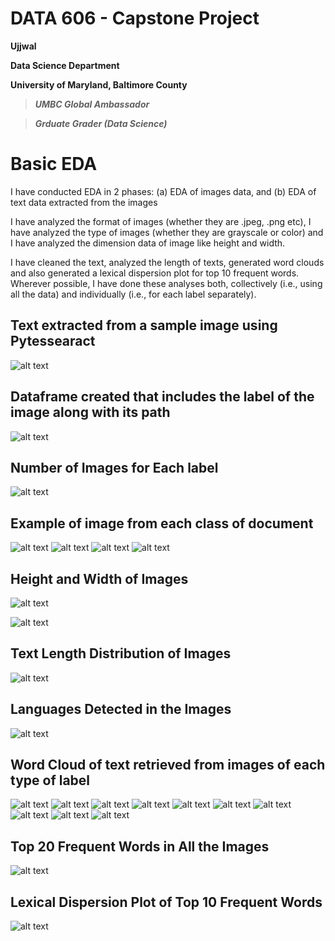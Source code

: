 # DATA 606 - Capstone Project #

**Ujjwal**

**Data Science Department**

**University of Maryland, Baltimore County**

> ***UMBC Global Ambassador***

> ***Grduate Grader (Data Science)***

# Basic EDA #

I have conducted EDA in 2 phases: (a) EDA of images data, and (b) EDA of text data extracted from the images

I have analyzed the format of images (whether they are .jpeg, .png etc), I have analyzed the type of images (whether they are grayscale or color) and I have analyzed the dimension data of image like height and width.

I have cleaned the text, analyzed the length of texts, generated word clouds and also generated a lexical dispersion plot for top 10 frequent words.
Wherever possible, I have done these analyses both, collectively (i.e., using all the data) and individually (i.e., for each label separately).

## **Text extracted from a sample image using Pytessearact** ##

![alt text](https://github.com/ujjwalbb30/Ujjwal_DATA606/blob/main/images_Basic_EDA/3.PNG)

## **Dataframe created that includes the label of the image along with its path** ##

![alt text](https://github.com/ujjwalbb30/Ujjwal_DATA606/blob/main/images_Basic_EDA/4.PNG)

## **Number of Images for Each label** ##

![alt text](https://github.com/ujjwalbb30/Ujjwal_DATA606/blob/main/images_Basic_EDA/image_label_frequencies.png)

## **Example of image from each class of document** ##

![alt text](https://github.com/ujjwalbb30/Ujjwal_DATA606/blob/main/images_Basic_EDA/5_1.PNG)
![alt text](https://github.com/ujjwalbb30/Ujjwal_DATA606/blob/main/images_Basic_EDA/5_2.PNG)
![alt text](https://github.com/ujjwalbb30/Ujjwal_DATA606/blob/main/images_Basic_EDA/5_3.PNG)
![alt text](https://github.com/ujjwalbb30/Ujjwal_DATA606/blob/main/images_Basic_EDA/5_4.PNG)

## **Height and Width of Images** ##

![alt text](https://github.com/ujjwalbb30/Ujjwal_DATA606/blob/main/images_Basic_EDA/max_min_height.PNG)

![alt text](https://github.com/ujjwalbb30/Ujjwal_DATA606/blob/main/images_Basic_EDA/max_min_width.png)

## **Text Length Distribution of Images** ##

![alt text](https://github.com/ujjwalbb30/Ujjwal_DATA606/blob/main/images_Basic_EDA/text_length.PNG)

## **Languages Detected in the Images** ##

![alt text](https://github.com/ujjwalbb30/Ujjwal_DATA606/blob/main/images_Basic_EDA/languages.PNG)

## **Word Cloud of text retrieved from images of each type of label** ##

![alt text](https://github.com/ujjwalbb30/Ujjwal_DATA606/blob/main/images_Basic_EDA/wc_adve.png)
![alt text](https://github.com/ujjwalbb30/Ujjwal_DATA606/blob/main/images_Basic_EDA/wc_email.png)
![alt text](https://github.com/ujjwalbb30/Ujjwal_DATA606/blob/main/images_Basic_EDA/wc_form.png)
![alt text](https://github.com/ujjwalbb30/Ujjwal_DATA606/blob/main/images_Basic_EDA/wc_letter.png)
![alt text](https://github.com/ujjwalbb30/Ujjwal_DATA606/blob/main/images_Basic_EDA/wc_memo.png)
![alt text](https://github.com/ujjwalbb30/Ujjwal_DATA606/blob/main/images_Basic_EDA/wc_news.png)
![alt text](https://github.com/ujjwalbb30/Ujjwal_DATA606/blob/main/images_Basic_EDA/wc_note.png)
![alt text](https://github.com/ujjwalbb30/Ujjwal_DATA606/blob/main/images_Basic_EDA/wc_report.png)
![alt text](https://github.com/ujjwalbb30/Ujjwal_DATA606/blob/main/images_Basic_EDA/wc_resume.png)
![alt text](https://github.com/ujjwalbb30/Ujjwal_DATA606/blob/main/images_Basic_EDA/wc_scientific.png)

## **Top 20 Frequent Words in All the Images** ##

![alt text](https://github.com/ujjwalbb30/Ujjwal_DATA606/blob/main/images_Basic_EDA/word_frequency.png)

## **Lexical Dispersion Plot of Top 10 Frequent Words** ##

![alt text](https://github.com/ujjwalbb30/Ujjwal_DATA606/blob/main/images_readme/ldp_all.png)
